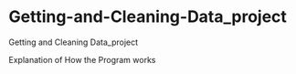 Getting-and-Cleaning-Data_project
=================================

Getting and Cleaning Data_project 

Explanation of How the Program works


